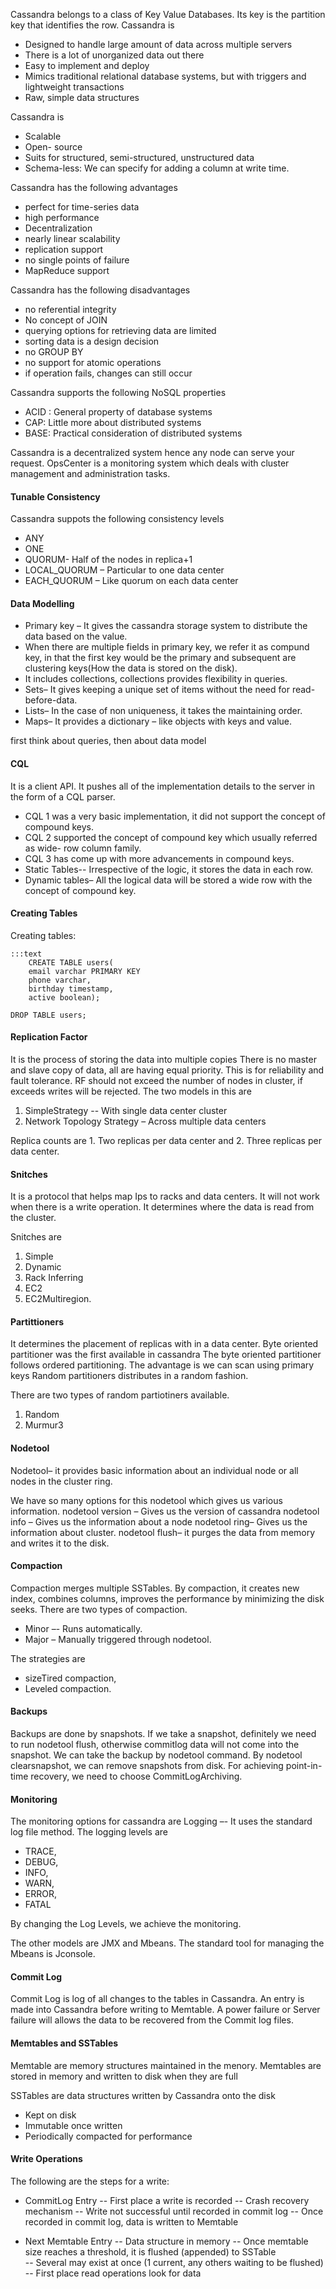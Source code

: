 



Cassandra belongs to a class of Key Value Databases. Its key is the partition key that identifies the row.
Cassandra is 

* Designed to handle large amount of data across multiple servers
* There is a lot of unorganized data out there
* Easy to implement and deploy
* Mimics traditional relational database systems, but with triggers and lightweight transactions
* Raw, simple data structures

Cassandra is 

* Scalable
* Open- source
* Suits for structured, semi-structured, unstructured data
* Schema-less: We can specify for adding a column at write time.

Cassandra has the following advantages

* perfect for time-series data
* high performance
* Decentralization
* nearly linear scalability
* replication support
* no single points of failure
* MapReduce support

Cassandra has the following disadvantages

* no referential integrity
* No concept of JOIN
* querying options for retrieving data are limited
* sorting data is a design decision
* no GROUP BY
* no support for atomic operations
* if operation fails, changes can still occur

Cassandra supports the following NoSQL properties

* ACID : General property of database systems   
* CAP: Little more about distributed systems
* BASE: Practical consideration of distributed systems

Cassandra is a decentralized system hence any node can serve your request.
OpsCenter is a  monitoring system which deals with cluster management and administration tasks.


#### Tunable Consistency
Cassandra suppots the following consistency levels

* ANY
* ONE
* QUORUM- Half of the nodes in replica+1
* LOCAL_QUORUM – Particular to one data center
* EACH_QUORUM – Like quorum on each data center

#### Data Modelling

* Primary key – It gives the cassandra storage system to distribute the data based on the value.
* When there are multiple fields in primary key, we refer it as compund key, in that the first key would be the primary and subsequent are clustering keys(How the data is stored on the disk).
* It includes collections, collections provides flexibility in queries.
* Sets– It gives keeping a unique set of items without the need for read-before-data.
* Lists– In the case of non uniqueness, it takes the maintaining order.
* Maps– It provides a dictionary – like objects with keys and value.

first think about queries, then about data model

#### CQL
It is a client API. It pushes all of the implementation details to the server in the form of a CQL parser.

* CQL 1 was a very basic implementation, it did not support the concept of compound keys.
* CQL 2 supported the concept of compound key which usually referred as wide- row column family.
* CQL 3 has come up with more advancements in compound keys.
* Static Tables--  Irrespective of the logic, it stores the data in each row.
* Dynamic tables– All the logical data will be stored a wide row with the concept of compound key. 

#### Creating Tables

Creating tables:
	
	:::text
        CREATE TABLE users(
		email varchar PRIMARY KEY
		phone varchar,
		birthday timestamp,
		active boolean);

	DROP TABLE users;


#### Replication Factor

It is the process of storing the data into multiple copies
There is no master and slave copy of data, all are having equal priority.
This is for reliability and fault tolerance.
RF should not exceed the number of nodes in cluster, if exceeds writes will be rejected.
The two models in this are 

1. SimpleStrategy  -- With single data center cluster
2. Network Topology Strategy – Across multiple data centers

Replica counts are 1. Two replicas per data center and 2. Three replicas per data center.

#### Snitches

It is a protocol that helps map Ips to racks  and data centers.
It will not work when there is a write operation.
It determines where the data is read from the cluster.

Snitches are  

1. Simple
2. Dynamic
3. Rack Inferring
4. EC2
5. EC2Multiregion.

#### Partittioners
It determines the placement of replicas with in a data center.
Byte oriented partitioner was the first available in cassandra
The byte oriented partitioner follows ordered partitioning.
The advantage is we can scan using primary keys
Random partitioners distributes in a random fashion.

There are two types of random partiotiners available.

1. Random
2. Murmur3


#### Nodetool
Nodetool– it provides basic information about an individual node or all nodes in the cluster ring.

We have so many options for this nodetool which gives us various information.
nodetool  version – Gives us the version of cassandra
nodetool info – Gives us the information about a node
nodetool ring– Gives us the information about cluster.
nodetool flush– it purges the data from memory and writes it to the disk.

#### Compaction

Compaction merges multiple SSTables.
By compaction, it creates new index, combines columns, improves the performance by minimizing the disk seeks.
There are two types of compaction.

* Minor –-  Runs automatically.
* Major – Manually triggered through nodetool.

The strategies are 

* sizeTired compaction, 
* Leveled compaction.

#### Backups

Backups are done by snapshots.
If we take a snapshot, definitely we need to run nodetool flush, otherwise commitlog data will not come into the snapshot.
We can take the backup by nodetool command.
By nodetool clearsnapshot, we can remove snapshots from disk.
For achieving point-in-time recovery, we need to choose CommitLogArchiving.

#### Monitoring

The monitoring options for cassandra are 
Logging –- It uses the standard log file method.
The logging levels are 

* TRACE, 
* DEBUG, 
* INFO, 
* WARN,
* ERROR, 
* FATAL

By changing the Log Levels, we achieve the monitoring.

The other models are JMX and Mbeans.
The standard tool for managing the Mbeans is Jconsole.

#### Commit Log
Commit Log is log of all changes to the tables in Cassandra.
An entry is made into Cassandra before writing to Memtable.
A power failure or Server failure will allows the data to be recovered from the Commit log files.

#### Memtables and SSTables
Memtable are memory structures maintained in the menory. Memtables are stored in memory and written to disk when they are full

SSTables are data structures written by Cassandra onto the disk

* Kept on disk
* Immutable once written
* Periodically compacted for performance


#### Write Operations
The following are the steps for a write:

* CommitLog Entry
  -- First place a write is recorded
  -- Crash recovery mechanism
  -- Write not successful until recorded in commit log
  -- Once recorded in commit log, data is written to Memtable

 * Next Memtable Entry
  -- Data structure in memory
  -- Once memtable size reaches a threshold, it is flushed (appended) to   SSTable  
  -- Several may exist at once (1 current, any others waiting to be flushed)
  -- First place read operations look for data

